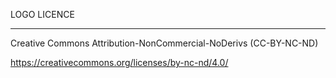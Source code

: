 LOGO LICENCE
__________________________________________________________________

Creative Commons Attribution-NonCommercial-NoDerivs (CC-BY-NC-ND)

https://creativecommons.org/licenses/by-nc-nd/4.0/
